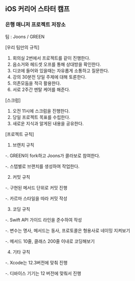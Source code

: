 ## iOS 커리어 스타터 캠프

### 은행 매니저 프로젝트 저장소

팀 : Joons / GREEN

[우리 팀만의 규칙]
1) 회의실 2번에서 프로젝트를 같이 진행한다.
2) 음소거와 헤드셋 오프를 통해 상대방을 확인한다.
3) 디코에 들어와 있을때는 자유롭게 소통하고 질문한다.
4) 강의 30분전 당일 주제에 대해 토론한다.
5) 의존모둠을 적극 활용한다.
6) 서로 2주간 멘탈 케어를 해준다.

[스크럼]
1) 오전 11시에 스크럼을 진행한다.
2) 당일 프로젝트 목표를 수립한다.
3) 새로운 지식과 알게된 내용을 공유한다.

[프로젝트 규칙]
1) 브랜치 규칙

-. GREEN이 fork하고 Joons가 콜라보로 참여한다.

-. 스텝별로 브랜치를 생성하여 작업한다.

2) 커밋 규칙

-. 구현된 메서드 단위로 커밋 진행

-. 카르마 스타일을 따라 커밋 작성

3) 코딩 규칙

-. Swift API 가이드 라인을 준수하여 작성

-. 변수는 명사, 메서드는 동사, 프로토콜은 형용사로 네이밍 지켜보기

-. 메서드 10줄, 클래스 200줄 이내로 코딩해보기

4) 기타 규칙

-. Xcode는 12.3버전에 맞춰 진행

-. 디바이스 기기는 12 버전에 맞춰서 진행

